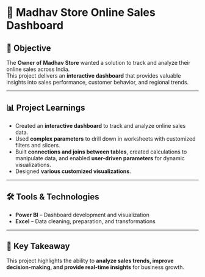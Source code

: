 # 🛒 Madhav Store Online Sales Dashboard  

## 📌 Objective  
The **Owner of Madhav Store** wanted a solution to track and analyze their online sales across India.  
This project delivers an **interactive dashboard** that provides valuable insights into sales performance, customer behavior, and regional trends.  

---

## 📊 Project Learnings  
- Created an **interactive dashboard** to track and analyze online sales data.  
- Used **complex parameters** to drill down in worksheets with customized filters and slicers.  
- Built **connections and joins between tables**, created calculations to manipulate data, and enabled **user-driven parameters** for dynamic visualizations.  
- Designed **various customized visualizations**.

---

## 🛠️ Tools & Technologies  
- **Power BI** – Dashboard development and visualization  
- **Excel** – Data cleaning, preparation, and transformations  

---
## 🚀 Key Takeaway  
This project highlights the ability to **analyze sales trends, improve decision-making, and provide real-time insights** for business growth.  
